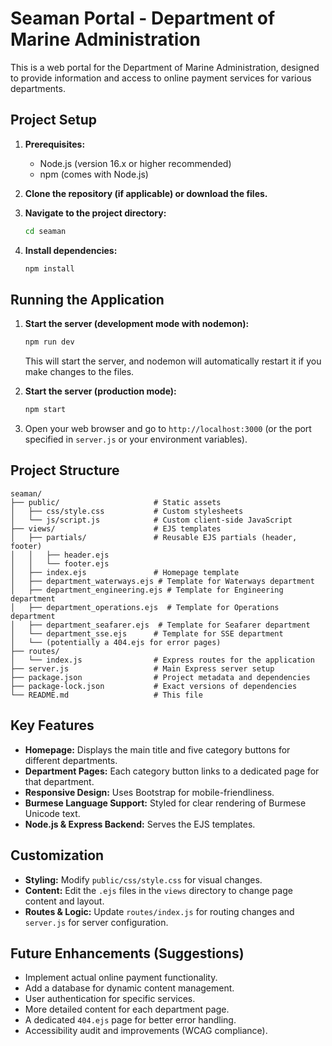 # Seaman Portal - Department of Marine Administration

This is a web portal for the Department of Marine Administration, designed to provide information and access to online payment services for various departments.

## Project Setup

1.  **Prerequisites:**
    *   Node.js (version 16.x or higher recommended)
    *   npm (comes with Node.js)

2.  **Clone the repository (if applicable) or download the files.**

3.  **Navigate to the project directory:**
    ```bash
    cd seaman
    ```

4.  **Install dependencies:**
    ```bash
    npm install
    ```

## Running the Application

1.  **Start the server (development mode with nodemon):**
    ```bash
    npm run dev
    ```
    This will start the server, and nodemon will automatically restart it if you make changes to the files.

2.  **Start the server (production mode):**
    ```bash
    npm start
    ```

3.  Open your web browser and go to `http://localhost:3000` (or the port specified in `server.js` or your environment variables).

## Project Structure

```
seaman/
├── public/                     # Static assets
│   ├── css/style.css           # Custom stylesheets
│   └── js/script.js            # Custom client-side JavaScript
├── views/                      # EJS templates
│   ├── partials/               # Reusable EJS partials (header, footer)
│   │   ├── header.ejs
│   │   └── footer.ejs
│   ├── index.ejs               # Homepage template
│   ├── department_waterways.ejs # Template for Waterways department
│   ├── department_engineering.ejs # Template for Engineering department
│   ├── department_operations.ejs  # Template for Operations department
│   ├── department_seafarer.ejs  # Template for Seafarer department
│   └── department_sse.ejs      # Template for SSE department
│   └── (potentially a 404.ejs for error pages)
├── routes/
│   └── index.js                # Express routes for the application
├── server.js                   # Main Express server setup
├── package.json                # Project metadata and dependencies
├── package-lock.json           # Exact versions of dependencies
└── README.md                   # This file
```

## Key Features

*   **Homepage:** Displays the main title and five category buttons for different departments.
*   **Department Pages:** Each category button links to a dedicated page for that department.
*   **Responsive Design:** Uses Bootstrap for mobile-friendliness.
*   **Burmese Language Support:** Styled for clear rendering of Burmese Unicode text.
*   **Node.js & Express Backend:** Serves the EJS templates.

## Customization

*   **Styling:** Modify `public/css/style.css` for visual changes.
*   **Content:** Edit the `.ejs` files in the `views` directory to change page content and layout.
*   **Routes & Logic:** Update `routes/index.js` for routing changes and `server.js` for server configuration.

## Future Enhancements (Suggestions)

*   Implement actual online payment functionality.
*   Add a database for dynamic content management.
*   User authentication for specific services.
*   More detailed content for each department page.
*   A dedicated `404.ejs` page for better error handling.
*   Accessibility audit and improvements (WCAG compliance).
